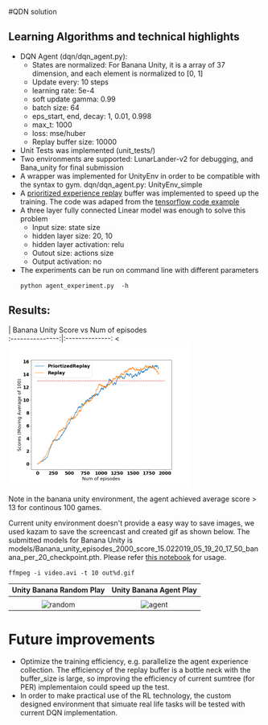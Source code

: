 #QDN solution
## Learning Algorithms and technical highlights
- DQN Agent (dqn/dqn_agent.py): 
    - States are normalized: For Banana Unity, it is a array of 37 dimension, and each element is normalized to [0, 1]
    - Update every: 10 steps
    - learning rate: 5e-4
    - soft update gamma: 0.99
    - batch size: 64
    - eps_start, end, decay: 1, 0.01, 0.998
    - max_t: 1000
    - loss: mse/huber
    - Replay buffer size: 10000
- Unit Tests was implemented (unit_tests/)
- Two environments are supported: LunarLander-v2 for debugging, and Bana_unity for final submission
- A wrapper was implemented for UnityEnv in order to be compatible with the syntax to gym. dqn/dqn_agent.py: UnityEnv_simple
- A [prioritized experience replay](https://arxiv.org/abs/1511.05952) buffer was implemented to speed up the training. The code was adaped from the [tensorflow code example](https://github.com/MorvanZhou/Reinforcement-learning-with-tensorflow/blob/master/contents/5.2_Prioritized_Replay_DQN/RL_brain.py) 
- A three layer fully connected Linear model was enough to solve this problem
    - Input size: state size
    - hidden layer size: 20, 10
    - hidden layer activation: relu
    - Outout size: actions size
    - Output activation: no
- The experiments can be run on command line with different parameters 
    ```
    python agent_experiment.py  -h 
    ```
## Results: 
|  Banana Unity Score vs Num of episodes   
:---------------:|:--------------:
<<img src="models/Banana_unity_scores.png" width=360  alt="Banana" ALIGN="Middle">

Note in the banana unity environment, the agent achieved average score > 13 for continous 100 games. 

Current unity environment doesn't provide a easy way to save images, we used kazam to save the screencast and created gif as shown below. The submitted models for Banana Unity is models/Banana_unity_episodes_2000_score_15.022019_05_19_20_17_50_banana_per_20_checkpoint.pth. Please refer [this notebook](notebook/Visualize_agent_play.ipynb) for usage. 
```
ffmpeg -i video.avi -t 10 out%d.gif
```
Unity Banana  Random Play |  Unity Banana  Agent Play
:---------------:|:--------------:
<img src="videos/Banana_Unity_random.gif" width=360 alt="random" ALIGN="Middle">|<img src="videos/Banana_Unity.gif" width=360  alt="agent" ALIGN="Middle">


# Future improvements
- Optimize the training efficiency, e.g. parallelize the agent experience collection.  The efficiency of the replay buffer is a bottle neck with the buffer_size is large, so improving the efficiency of current sumtree (for PER) implementaion could speed up the test.  
- In order to make practical use of the RL technology, the custom designed environment that simuate real life tasks will be tested with current DQN implementation. 

